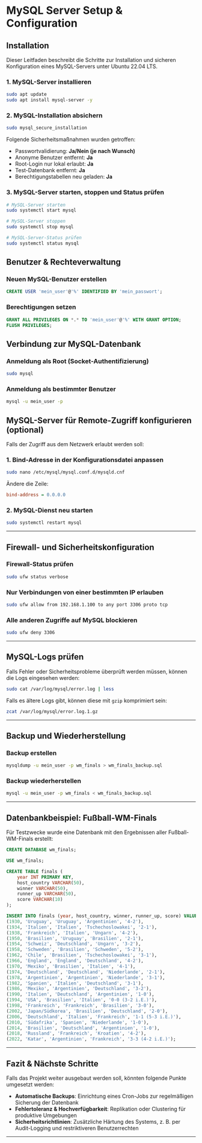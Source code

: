 # MySQL Server Setup & Configuration

## Installation
Dieser Leitfaden beschreibt die Schritte zur Installation und sicheren Konfiguration eines MySQL-Servers unter Ubuntu 22.04 LTS.

### 1. MySQL-Server installieren
```bash
sudo apt update
sudo apt install mysql-server -y
```

### 2. MySQL-Installation absichern
```bash
sudo mysql_secure_installation
```
Folgende Sicherheitsmaßnahmen wurden getroffen:
- Passwortvalidierung: **Ja/Nein (je nach Wunsch)**
- Anonyme Benutzer entfernt: **Ja**
- Root-Login nur lokal erlaubt: **Ja**
- Test-Datenbank entfernt: **Ja**
- Berechtigungstabellen neu geladen: **Ja**

### 3. MySQL-Server starten, stoppen und Status prüfen
```bash
# MySQL-Server starten
sudo systemctl start mysql

# MySQL-Server stoppen
sudo systemctl stop mysql

# MySQL-Server-Status prüfen
sudo systemctl status mysql
```

## Benutzer & Rechteverwaltung
### Neuen MySQL-Benutzer erstellen
```sql
CREATE USER 'mein_user'@'%' IDENTIFIED BY 'mein_passwort';
```

### Berechtigungen setzen
```sql
GRANT ALL PRIVILEGES ON *.* TO 'mein_user'@'%' WITH GRANT OPTION;
FLUSH PRIVILEGES;
```

## Verbindung zur MySQL-Datenbank
### Anmeldung als Root (Socket-Authentifizierung)
```bash
sudo mysql
```

### Anmeldung als bestimmter Benutzer
```bash
mysql -u mein_user -p
```

## MySQL-Server für Remote-Zugriff konfigurieren (optional)
Falls der Zugriff aus dem Netzwerk erlaubt werden soll:

### 1. **Bind-Adresse in der Konfigurationsdatei anpassen**
```bash
sudo nano /etc/mysql/mysql.conf.d/mysqld.cnf
```
Ändere die Zeile:
```ini
bind-address = 0.0.0.0
```

### 2. **MySQL-Dienst neu starten**
```bash
sudo systemctl restart mysql
```

---

## Firewall- und Sicherheitskonfiguration

### **Firewall-Status prüfen**
```bash
sudo ufw status verbose
```

### **Nur Verbindungen von einer bestimmten IP erlauben**
```bash
sudo ufw allow from 192.168.1.100 to any port 3306 proto tcp
```

### **Alle anderen Zugriffe auf MySQL blockieren**
```bash
sudo ufw deny 3306
```

---

## MySQL-Logs prüfen
Falls Fehler oder Sicherheitsprobleme überprüft werden müssen, können die Logs eingesehen werden:

```bash
sudo cat /var/log/mysql/error.log | less
```

Falls es ältere Logs gibt, können diese mit `gzip` komprimiert sein:
```bash
zcat /var/log/mysql/error.log.1.gz
```

---

## Backup und Wiederherstellung

### **Backup erstellen**
```bash
mysqldump -u mein_user -p wm_finals > wm_finals_backup.sql
```

### **Backup wiederherstellen**
```bash
mysql -u mein_user -p wm_finals < wm_finals_backup.sql
```

---

## Datenbankbeispiel: Fußball-WM-Finals
Für Testzwecke wurde eine Datenbank mit den Ergebnissen aller Fußball-WM-Finals erstellt:

```sql
CREATE DATABASE wm_finals;

USE wm_finals;

CREATE TABLE finals (
    year INT PRIMARY KEY,
    host_country VARCHAR(50),
    winner VARCHAR(50),
    runner_up VARCHAR(50),
    score VARCHAR(10)
);

INSERT INTO finals (year, host_country, winner, runner_up, score) VALUES
(1930, 'Uruguay', 'Uruguay', 'Argentinien', '4-2'),
(1934, 'Italien', 'Italien', 'Tschechoslowakei', '2-1'),
(1938, 'Frankreich', 'Italien', 'Ungarn', '4-2'),
(1950, 'Brasilien', 'Uruguay', 'Brasilien', '2-1'),
(1954, 'Schweiz', 'Deutschland', 'Ungarn', '3-2'),
(1958, 'Schweden', 'Brasilien', 'Schweden', '5-2'),
(1962, 'Chile', 'Brasilien', 'Tschechoslowakei', '3-1'),
(1966, 'England', 'England', 'Deutschland', '4-2'),
(1970, 'Mexiko', 'Brasilien', 'Italien', '4-1'),
(1974, 'Deutschland', 'Deutschland', 'Niederlande', '2-1'),
(1978, 'Argentinien', 'Argentinien', 'Niederlande', '3-1'),
(1982, 'Spanien', 'Italien', 'Deutschland', '3-1'),
(1986, 'Mexiko', 'Argentinien', 'Deutschland', '3-2'),
(1990, 'Italien', 'Deutschland', 'Argentinien', '1-0'),
(1994, 'USA', 'Brasilien', 'Italien', '0-0 (3-2 i.E.)'),
(1998, 'Frankreich', 'Frankreich', 'Brasilien', '3-0'),
(2002, 'Japan/Südkorea', 'Brasilien', 'Deutschland', '2-0'),
(2006, 'Deutschland', 'Italien', 'Frankreich', '1-1 (5-3 i.E.)'),
(2010, 'Südafrika', 'Spanien', 'Niederlande', '1-0'),
(2014, 'Brasilien', 'Deutschland', 'Argentinien', '1-0'),
(2018, 'Russland', 'Frankreich', 'Kroatien', '4-2'),
(2022, 'Katar', 'Argentinien', 'Frankreich', '3-3 (4-2 i.E.)');
```

---

## Fazit & Nächste Schritte
Falls das Projekt weiter ausgebaut werden soll, könnten folgende Punkte umgesetzt werden:
- **Automatische Backups**: Einrichtung eines Cron-Jobs zur regelmäßigen Sicherung der Datenbank
- **Fehlertoleranz & Hochverfügbarkeit**: Replikation oder Clustering für produktive Umgebungen
- **Sicherheitsrichtlinien**: Zusätzliche Härtung des Systems, z. B. per Audit-Logging und restriktiveren Benutzerrechten

---


